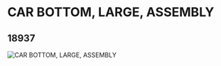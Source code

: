 # CAR BOTTOM, LARGE, ASSEMBLY
## 18937
![CAR BOTTOM, LARGE, ASSEMBLY](https://lc-www-live-s.legocdn.com/media/bricks/5/2/6097135.jpg)
